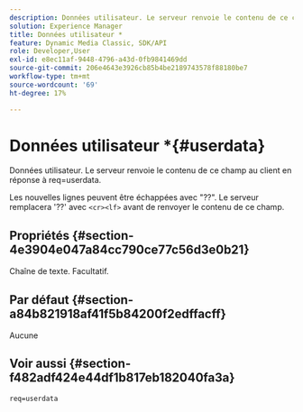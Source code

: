 ```yaml
---
description: Données utilisateur. Le serveur renvoie le contenu de ce champ au client en réponse à req=userdata.
solution: Experience Manager
title: Données utilisateur *
feature: Dynamic Media Classic, SDK/API
role: Developer,User
exl-id: e8ec11af-9448-4796-a43d-0fb9841469dd
source-git-commit: 206e4643e3926cb85b4be2189743578f88180be7
workflow-type: tm+mt
source-wordcount: '69'
ht-degree: 17%

---
```


# Données utilisateur *{#userdata}

Données utilisateur. Le serveur renvoie le contenu de ce champ au client en réponse à req=userdata.

Les nouvelles lignes peuvent être échappées avec &quot;??&quot;. Le serveur remplacera &#39;??&#39; avec `<cr><lf>` avant de renvoyer le contenu de ce champ.

## Propriétés {#section-4e3904e047a84cc790ce77c56d3e0b21}

Chaîne de texte. Facultatif.

## Par défaut {#section-a84b821918af41f5b84200f2edffacff}

Aucune

## Voir aussi {#section-f482adf424e44df1b817eb182040fa3a}

`req=userdata`
